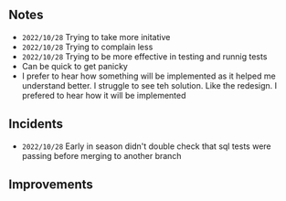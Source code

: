 ## Notes
- `2022/10/28` Trying to take more initative
- `2022/10/28` Trying to complain less
- `2022/10/28` Trying to be more effective in testing and runnig tests
- Can be quick to get panicky
- I prefer to hear how something will be implemented as it helped me understand better. I struggle to see teh solution. Like the redesign. I prefered to hear how it will be implemented 


## Incidents
- `2022/10/28` Early in season didn't double check that sql tests were passing before merging to another branch


## Improvements

